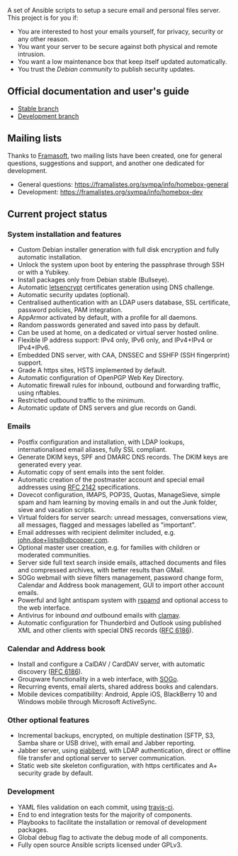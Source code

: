 A set of Ansible scripts to setup a secure email and personal files server. This project is for you if:

- You are interested to host your emails yourself, for privacy, security or any other reason.
- You want your server to be secure against both physical and remote intrusion.
- You want a low maintenance box that keep itself updated automatically.
- You trust the _Debian community_ to publish security updates.


## Official documentation and user's guide

- [Stable branch](http://homebox.readthedocs.io/en/main/)
- [Development branch](http://homebox.readthedocs.io/en/dev/)


## Mailing lists

Thanks to [Framasoft](https://framasoft.org/), two mailing lists have been created, one for general questions,
suggestions and support, and another one dedicated for development.

- General questions: https://framalistes.org/sympa/info/homebox-general
- Development: https://framalistes.org/sympa/info/homebox-dev


## Current project status


### System installation and features

- Custom Debian installer generation with full disk encryption and fully automatic installation.
- Unlock the system upon boot by entering the passphrase through SSH or with a Yubikey.
- Install packages only from Debian stable (Bullseye).
- Automatic [letsencrypt](https://letsencrypt.org) certificates generation using DNS challenge.
- Automatic security updates (optional).
- Centralised authentication with an LDAP users database, SSL certificate, password policies, PAM integration.
- AppArmor activated by default, with a profile for all daemons.
- Random passwords generated and saved into pass by default.
- Can be used at home, on a dedicated or virtual server hosted online.
- Flexible IP address support: IPv4 only, IPv6 only, and IPv4+IPv4 or IPv4+IPv6.
- Embedded DNS server, with CAA, DNSSEC and SSHFP (SSH fingerprint) support.
- Grade A https sites, HSTS implemented by default.
- Automatic configuration of OpenPGP Web Key Directory.
- Automatic firewall rules for inbound, outbound and forwarding traffic, using nftables.
- Restricted outbound traffic to the minimum.
- Automatic update of DNS servers and glue records on Gandi.


### Emails

- Postfix configuration and installation, with LDAP lookups, internationalised email aliases,
  fully SSL compliant.
- Generate DKIM keys, SPF and DMARC DNS records. The DKIM keys are generated every year.
- Automatic copy of sent emails into the sent folder.
- Automatic creation of the postmaster account and special email addresses using
  [RFC 2142](https://tools.ietf.org/html/rfc2142) specifications.
- Dovecot configuration, IMAPS, POP3S, Quotas, ManageSieve, simple spam and ham learning
  by moving emails in and out the Junk folder, sieve and vacation scripts.
- Virtual folders for server search: unread messages, conversations view, all messages, flagged
  and messages labelled as "important".
- Email addresses with recipient delimiter included, e.g. john.doe+lists@dbcooper.com.
- Optional master user creation, e.g. for families with children or moderated communities.
- Server side full text search inside emails, attached documents and files and
  compressed archives, with better results than GMail.
- SOGo webmail with sieve filters management, password change form, Calendar and Address book management, GUI
  to import other account emails.
- Powerful and light antispam system with [rspamd](https://rspamd.com/) and optional access to the web interface.
- Antivirus for inbound _and_ outbound emails with [clamav](https://www.clamav.net/).
- Automatic configuration for Thunderbird and Outlook using published XML and other clients with
  special DNS records ([RFC 6186](https://tools.ietf.org/html/rfc6186)).


### Calendar and Address book

- Install and configure a CalDAV / CardDAV server, with automatic discovery ([RFC 6186](https://tools.ietf.org/html/rfc6764)).
- Groupware functionality in a web interface, with [SOGo](https://sogo.nu/).
- Recurring events, email alerts, shared address books and calendars.
- Mobile devices compatibility: Android, Apple iOS, BlackBerry 10 and Windows mobile through Microsoft ActiveSync.


### Other optional features

- Incremental backups, encrypted, on multiple destination (SFTP, S3, Samba share or USB drive), with email and Jabber
  reporting.
- Jabber server, using [ejabberd](https://www.ejabberd.im/), with LDAP authentication, direct or offline file transfer
  and optional server to server communication.
- Static web site skeleton configuration, with https certificates and A+ security grade by default.


### Development

- YAML files validation on each commit, using [travis-ci](https://travis-ci.org/progmaticltd/homebox).
- End to end integration tests for the majority of components.
- Playbooks to facilitate the installation or removal of development packages.
- Global debug flag to activate the debug mode of all components.
- Fully open source Ansible scripts licensed under GPLv3.
